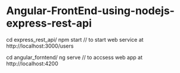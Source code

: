 # Angular-FrontEnd-using-nodejs-express-rest-api

cd express_rest_api/
npm start // to start web service at http://localhost:3000/users

cd angular_forntend/
ng serve // to accsess web app at http://localhost:4200
